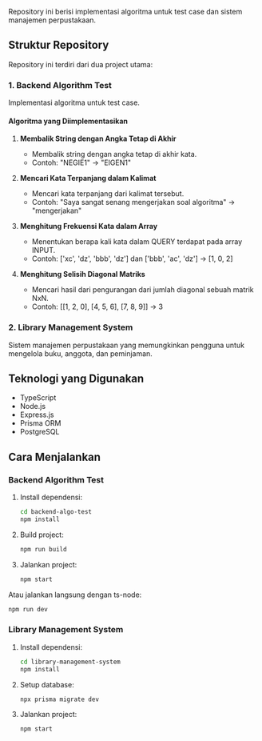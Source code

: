 Repository ini berisi implementasi algoritma untuk test case dan sistem manajemen perpustakaan.

## Struktur Repository

Repository ini terdiri dari dua project utama:

### 1. Backend Algorithm Test

Implementasi algoritma untuk test case.

#### Algoritma yang Diimplementasikan

1. **Membalik String dengan Angka Tetap di Akhir**
   - Membalik string dengan angka tetap di akhir kata.
   - Contoh: "NEGIE1" → "EIGEN1"

2. **Mencari Kata Terpanjang dalam Kalimat**
   - Mencari kata terpanjang dari kalimat tersebut.
   - Contoh: "Saya sangat senang mengerjakan soal algoritma" → "mengerjakan"

3. **Menghitung Frekuensi Kata dalam Array**
   - Menentukan berapa kali kata dalam QUERY terdapat pada array INPUT.
   - Contoh: ['xc', 'dz', 'bbb', 'dz'] dan ['bbb', 'ac', 'dz'] → [1, 0, 2]

4. **Menghitung Selisih Diagonal Matriks**
   - Mencari hasil dari pengurangan dari jumlah diagonal sebuah matrik NxN.
   - Contoh: [[1, 2, 0], [4, 5, 6], [7, 8, 9]] → 3

### 2. Library Management System

Sistem manajemen perpustakaan yang memungkinkan pengguna untuk mengelola buku, anggota, dan peminjaman.

## Teknologi yang Digunakan

- TypeScript
- Node.js
- Express.js
- Prisma ORM
- PostgreSQL

## Cara Menjalankan

### Backend Algorithm Test

1. Install dependensi:
   ```bash
   cd backend-algo-test
   npm install
   ```

2. Build project:
   ```bash
   npm run build
   ```

3. Jalankan project:
   ```bash
   npm start
   ```

Atau jalankan langsung dengan ts-node:
```bash
npm run dev
```

### Library Management System

1. Install dependensi:
   ```bash
   cd library-management-system
   npm install
   ```

2. Setup database:
   ```bash
   npx prisma migrate dev
   ```

3. Jalankan project:
   ```bash
   npm start
   ```
